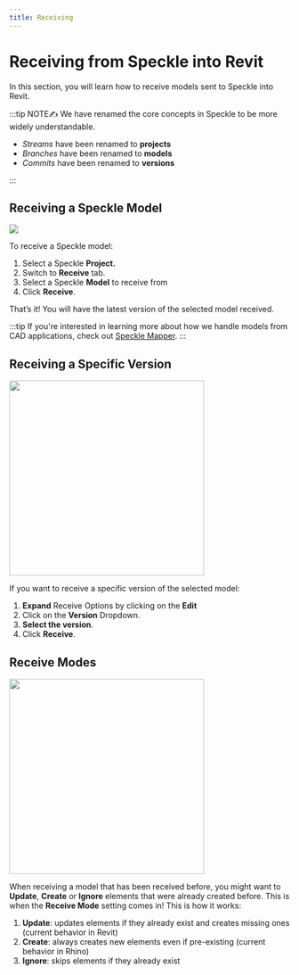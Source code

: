 ```yaml
---
title: Receiving
---
```


# Receiving from Speckle into Revit

In this section, you will learn how to receive models sent to Speckle into Revit.

:::tip NOTE✍️
We have renamed the core concepts in Speckle to be more widely understandable.

- *Streams* have been renamed to **projects**
- *Branches* have been renamed to **models**
- *Commits* have been renamed to **versions**

:::

## Receiving a Speckle Model

<img class="rounded-dropshadow" src="./img-revit/receiving-model.gif">

To receive a Speckle model:

1. Select a Speckle **Project.**
2. Switch to **Receive** tab.
3. Select a Speckle **Model** to receive from
4. Click **Receive**.

That’s it! You will have the latest version of the selected model received.

:::tip
If you're interested in learning more about how we handle models from CAD applications, check out [Speckle Mapper](/user/mapping-tool.md).
:::

## Receiving a Specific Version

<img class="rounded-dropshadow" src="./img-revit/receive-specific-version.png" width=350>

If you want to receive a specific version of the selected model:

1. **Expand** Receive Options by clicking on the **Edit**
2. Click on the **Version** Dropdown.
3. **Select the version**.
4. Click **Receive**.

## Receive Modes

<img class="rounded-dropshadow" src="./img-revit/receive-modes.png" width=350>

When receiving a model that has been received before, you might want to **Update**, **Create** or **Ignore** elements that were already created before. This is when the **Receive Mode** setting comes in! This is how it works:

1. **Update**: updates elements if they already exist and creates missing ones (current behavior in Revit)
2. **Create**: always creates new elements even if pre-existing (current behavior in Rhino)
3. **Ignore**: skips elements if they already exist
